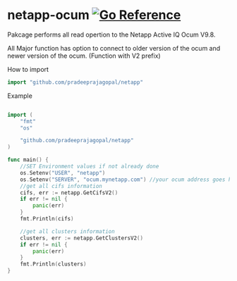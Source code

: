 # netapp-ocum [![Go Reference](https://pkg.go.dev/badge/github.com/pradeeprajagopal/netapp.svg)](https://pkg.go.dev/github.com/pradeeprajagopal/netapp)

Pakcage performs all read opertion to the Netapp Active IQ Ocum V9.8. 

All Major function has option to connect to older version of the ocum and newer version of the ocum. (Function with V2 prefix)

How to import

```go
import "github.com/pradeeprajagopal/netapp"
```

Example

```go

import (
	"fmt"
	"os"

	"github.com/pradeeprajagopal/netapp"
)

func main() {
	//SET Environment values if not already done
	os.Setenv("USER", "netapp")
	os.Setenv("SERVER", "ocum.mynetapp.com") //your ocum address goes here
	//get all cifs information
	cifs, err := netapp.GetCifsV2()
	if err != nil {
		panic(err)
	}
	fmt.Println(cifs)

	//get all clusters information
	clusters, err := netapp.GetClustersV2()
	if err != nil {
		panic(err)
	}
	fmt.Println(clusters)
}

```
